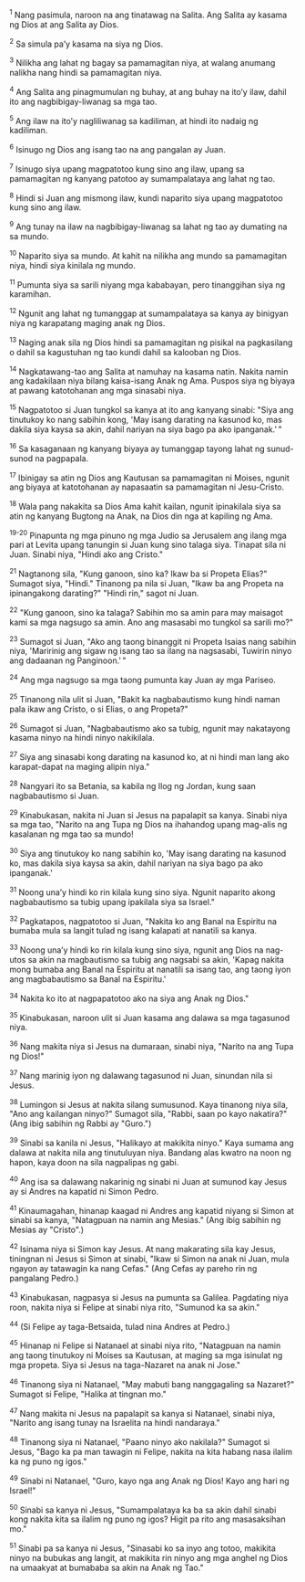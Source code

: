 <sup>1</sup>
Nang pasimula, naroon na ang tinatawag na Salita. Ang Salita ay kasama ng Dios at ang Salita ay Dios. 

<sup>2</sup>
Sa simula paʼy kasama na siya ng Dios. 

<sup>3</sup>
Nilikha ang lahat ng bagay sa pamamagitan niya, at walang anumang nalikha nang hindi sa pamamagitan niya. 

<sup>4</sup>
Ang Salita ang pinagmumulan ng buhay, at ang buhay na itoʼy ilaw, dahil ito ang nagbibigay-liwanag sa mga tao. 

<sup>5</sup>
Ang ilaw na itoʼy nagliliwanag sa kadiliman, at hindi ito nadaig ng kadiliman. 

<sup>6</sup>
Isinugo ng Dios ang isang tao na ang pangalan ay Juan. 

<sup>7</sup>
Isinugo siya upang magpatotoo kung sino ang ilaw, upang sa pamamagitan ng kanyang patotoo ay sumampalataya ang lahat ng tao. 

<sup>8</sup>
Hindi si Juan ang mismong ilaw, kundi naparito siya upang magpatotoo kung sino ang ilaw. 

<sup>9</sup>
Ang tunay na ilaw na nagbibigay-liwanag sa lahat ng tao ay dumating na sa mundo. 

<sup>10</sup>
Naparito siya sa mundo. At kahit na nilikha ang mundo sa pamamagitan niya, hindi siya kinilala ng mundo. 

<sup>11</sup>
Pumunta siya sa sarili niyang mga kababayan, pero tinanggihan siya ng karamihan. 

<sup>12</sup>
Ngunit ang lahat ng tumanggap at sumampalataya sa kanya ay binigyan niya ng karapatang maging anak ng Dios. 

<sup>13</sup>
Naging anak sila ng Dios hindi sa pamamagitan ng pisikal na pagkasilang o dahil sa kagustuhan ng tao kundi dahil sa kalooban ng Dios. 

<sup>14</sup>
Nagkatawang-tao ang Salita at namuhay na kasama natin. Nakita namin ang kadakilaan niya bilang kaisa-isang Anak ng Ama. Puspos siya ng biyaya at pawang katotohanan ang mga sinasabi niya. 

<sup>15</sup>
Nagpatotoo si Juan tungkol sa kanya at ito ang kanyang sinabi: "Siya ang tinutukoy ko nang sabihin kong, 'May isang darating na kasunod ko, mas dakila siya kaysa sa akin, dahil nariyan na siya bago pa ako ipanganak.' " 

<sup>16</sup>
Sa kasaganaan ng kanyang biyaya ay tumanggap tayong lahat ng sunud-sunod na pagpapala. 

<sup>17</sup>
Ibinigay sa atin ng Dios ang Kautusan sa pamamagitan ni Moises, ngunit ang biyaya at katotohanan ay napasaatin sa pamamagitan ni Jesu-Cristo. 

<sup>18</sup>
Wala pang nakakita sa Dios Ama kahit kailan, ngunit ipinakilala siya sa atin ng kanyang Bugtong na Anak, na Dios din nga at kapiling ng Ama.

<sup>19-20</sup>
Pinapunta ng mga pinuno ng mga Judio sa Jerusalem ang ilang mga pari at Levita upang tanungin si Juan kung sino talaga siya. Tinapat sila ni Juan. Sinabi niya, "Hindi ako ang Cristo." 

<sup>21</sup>
Nagtanong sila, "Kung ganoon, sino ka? Ikaw ba si Propeta Elias?" Sumagot siya, "Hindi." Tinanong pa nila si Juan, "Ikaw ba ang Propeta na ipinangakong darating?" "Hindi rin," sagot ni Juan. 

<sup>22</sup>
"Kung ganoon, sino ka talaga? Sabihin mo sa amin para may maisagot kami sa mga nagsugo sa amin. Ano ang masasabi mo tungkol sa sarili mo?" 

<sup>23</sup>
Sumagot si Juan, "Ako ang taong binanggit ni Propeta Isaias nang sabihin niya, 'Maririnig ang sigaw ng isang tao sa ilang na nagsasabi, Tuwirin ninyo ang dadaanan ng Panginoon.' " 

<sup>24</sup>
Ang mga nagsugo sa mga taong pumunta kay Juan ay mga Pariseo. 

<sup>25</sup>
Tinanong nila ulit si Juan, "Bakit ka nagbabautismo kung hindi naman pala ikaw ang Cristo, o si Elias, o ang Propeta?" 

<sup>26</sup>
Sumagot si Juan, "Nagbabautismo ako sa tubig, ngunit may nakatayong kasama ninyo na hindi ninyo nakikilala. 

<sup>27</sup>
Siya ang sinasabi kong darating na kasunod ko, at ni hindi man lang ako karapat-dapat na maging alipin niya." 

<sup>28</sup>
Nangyari ito sa Betania, sa kabila ng Ilog ng Jordan, kung saan nagbabautismo si Juan.

<sup>29</sup>
Kinabukasan, nakita ni Juan si Jesus na papalapit sa kanya. Sinabi niya sa mga tao, "Narito na ang Tupa ng Dios na ihahandog upang mag-alis ng kasalanan ng mga tao sa mundo! 

<sup>30</sup>
Siya ang tinutukoy ko nang sabihin ko, 'May isang darating na kasunod ko, mas dakila siya kaysa sa akin, dahil nariyan na siya bago pa ako ipanganak.' 

<sup>31</sup>
Noong unaʼy hindi ko rin kilala kung sino siya. Ngunit naparito akong nagbabautismo sa tubig upang ipakilala siya sa Israel." 

<sup>32</sup>
Pagkatapos, nagpatotoo si Juan, "Nakita ko ang Banal na Espiritu na bumaba mula sa langit tulad ng isang kalapati at nanatili sa kanya. 

<sup>33</sup>
Noong unaʼy hindi ko rin kilala kung sino siya, ngunit ang Dios na nag-utos sa akin na magbautismo sa tubig ang nagsabi sa akin, 'Kapag nakita mong bumaba ang Banal na Espiritu at nanatili sa isang tao, ang taong iyon ang magbabautismo sa Banal na Espiritu.' 

<sup>34</sup>
Nakita ko ito at nagpapatotoo ako na siya ang Anak ng Dios." 

<sup>35</sup>
Kinabukasan, naroon ulit si Juan kasama ang dalawa sa mga tagasunod niya. 

<sup>36</sup>
Nang makita niya si Jesus na dumaraan, sinabi niya, "Narito na ang Tupa ng Dios!" 

<sup>37</sup>
Nang marinig iyon ng dalawang tagasunod ni Juan, sinundan nila si Jesus. 

<sup>38</sup>
Lumingon si Jesus at nakita silang sumusunod. Kaya tinanong niya sila, "Ano ang kailangan ninyo?" Sumagot sila, "Rabbi, saan po kayo nakatira?" (Ang ibig sabihin ng Rabbi ay "Guro.") 

<sup>39</sup>
Sinabi sa kanila ni Jesus, "Halikayo at makikita ninyo." Kaya sumama ang dalawa at nakita nila ang tinutuluyan niya. Bandang alas kwatro na noon ng hapon, kaya doon na sila nagpalipas ng gabi. 

<sup>40</sup>
Ang isa sa dalawang nakarinig ng sinabi ni Juan at sumunod kay Jesus ay si Andres na kapatid ni Simon Pedro. 

<sup>41</sup>
Kinaumagahan, hinanap kaagad ni Andres ang kapatid niyang si Simon at sinabi sa kanya, "Natagpuan na namin ang Mesias." (Ang ibig sabihin ng Mesias ay "Cristo".) 

<sup>42</sup>
Isinama niya si Simon kay Jesus. At nang makarating sila kay Jesus, tiningnan ni Jesus si Simon at sinabi, "Ikaw si Simon na anak ni Juan, mula ngayon ay tatawagin ka nang Cefas." (Ang Cefas ay pareho rin ng pangalang Pedro.) 

<sup>43</sup>
Kinabukasan, nagpasya si Jesus na pumunta sa Galilea. Pagdating niya roon, nakita niya si Felipe at sinabi niya rito, "Sumunod ka sa akin." 

<sup>44</sup>
(Si Felipe ay taga-Betsaida, tulad nina Andres at Pedro.) 

<sup>45</sup>
Hinanap ni Felipe si Natanael at sinabi niya rito, "Natagpuan na namin ang taong tinutukoy ni Moises sa Kautusan, at maging sa mga isinulat ng mga propeta. Siya si Jesus na taga-Nazaret na anak ni Jose." 

<sup>46</sup>
Tinanong siya ni Natanael, "May mabuti bang nanggagaling sa Nazaret?" Sumagot si Felipe, "Halika at tingnan mo." 

<sup>47</sup>
Nang makita ni Jesus na papalapit sa kanya si Natanael, sinabi niya, "Narito ang isang tunay na Israelita na hindi nandaraya." 

<sup>48</sup>
Tinanong siya ni Natanael, "Paano ninyo ako nakilala?" Sumagot si Jesus, "Bago ka pa man tawagin ni Felipe, nakita na kita habang nasa ilalim ka ng puno ng igos." 

<sup>49</sup>
Sinabi ni Natanael, "Guro, kayo nga ang Anak ng Dios! Kayo ang hari ng Israel!" 

<sup>50</sup>
Sinabi sa kanya ni Jesus, "Sumampalataya ka ba sa akin dahil sinabi kong nakita kita sa ilalim ng puno ng igos? Higit pa rito ang masasaksihan mo." 

<sup>51</sup>
Sinabi pa sa kanya ni Jesus, "Sinasabi ko sa inyo ang totoo, makikita ninyo na bubukas ang langit, at makikita rin ninyo ang mga anghel ng Dios na umaakyat at bumababa sa akin na Anak ng Tao."